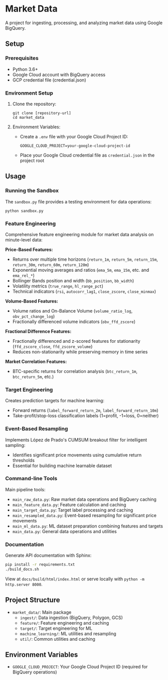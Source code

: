 # Market Data

A project for ingesting, processing, and analyzing market data using Google BigQuery.

## Setup

### Prerequisites

- Python 3.6+
- Google Cloud account with BigQuery access
- GCP credential file (credential.json)

### Environment Setup

1. Clone the repository:
   ```
   git clone [repository-url]
   cd market_data
   ```

2. Environment Variables:
   - Create a `.env` file with your Google Cloud Project ID:
     ```
     GOOGLE_CLOUD_PROJECT=your-google-cloud-project-id
     ```
   - Place your Google Cloud credential file as `credential.json` in the project root

## Usage

### Running the Sandbox

The `sandbox.py` file provides a testing environment for data operations:

```
python sandbox.py
```

### Feature Engineering

Comprehensive feature engineering module for market data analysis on minute-level data:

**Price-Based Features:**
- Returns over multiple time horizons (`return_1m`, `return_5m`, `return_15m`, `return_30m`, `return_60m`, `return_120m`)
- Exponential moving averages and ratios (`ema_5m`, `ema_15m`, etc. and `ema_rel_*`)
- Bollinger Bands position and width (`bb_position`, `bb_width`)
- Volatility metrics (`true_range`, `hl_range_pct`)
- Technical indicators (`rsi`, `autocorr_lag1`, `close_zscore`, `close_minmax`)

**Volume-Based Features:**
- Volume ratios and On-Balance Volume (`volume_ratio_log`, `obv_pct_change_log`)
- Fractionally differenced volume indicators (`obv_ffd_zscore`)

**Fractional Difference Features:**
- Fractionally differenced and z-scored features for stationarity (`ffd_zscore_close`, `ffd_zscore_volume`)
- Reduces non-stationarity while preserving memory in time series

**Market Correlation Features:**
- BTC-specific returns for correlation analysis (`btc_return_1m`, `btc_return_5m`, etc.)

### Target Engineering

Creates prediction targets for machine learning:
- Forward returns (`label_forward_return_2m`, `label_forward_return_10m`)
- Take-profit/stop-loss classification labels (1=profit, -1=loss, 0=neither)

### Event-Based Resampling

Implements López de Prado's CUMSUM breakout filter for intelligent sampling:
- Identifies significant price movements using cumulative return thresholds
- Essential for building machine learnable dataset

### Command-line Tools

Main pipeline tools:
- `main_raw_data.py`: Raw market data operations and BigQuery caching
- `main_feature_data.py`: Feature calculation and caching
- `main_target_data.py`: Target label processing and caching
- `main_resampled_data.py`: Event-based resampling for significant price movements
- `main_ml_data.py`: ML dataset preparation combining features and targets
- `main_data.py`: General data operations and utilities

### Documentation

Generate API documentation with Sphinx:
```bash
pip install -r requirements.txt
./build_docs.sh
```
View at `docs/build/html/index.html` or serve locally with `python -m http.server 8000`.

## Project Structure

- `market_data/`: Main package
  - `ingest/`: Data ingestion (BigQuery, Polygon, GCS)
  - `feature/`: Feature engineering and caching
  - `target/`: Target engineering for ML
  - `machine_learning/`: ML utilities and resampling
  - `util/`: Common utilities and caching

## Environment Variables

- `GOOGLE_CLOUD_PROJECT`: Your Google Cloud Project ID (required for BigQuery operations)